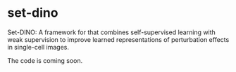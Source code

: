 # set-dino
Set-DINO: A framework for that combines self-supervised learning with weak supervision to improve learned representations of perturbation effects in single-cell images.

The code is coming soon.
